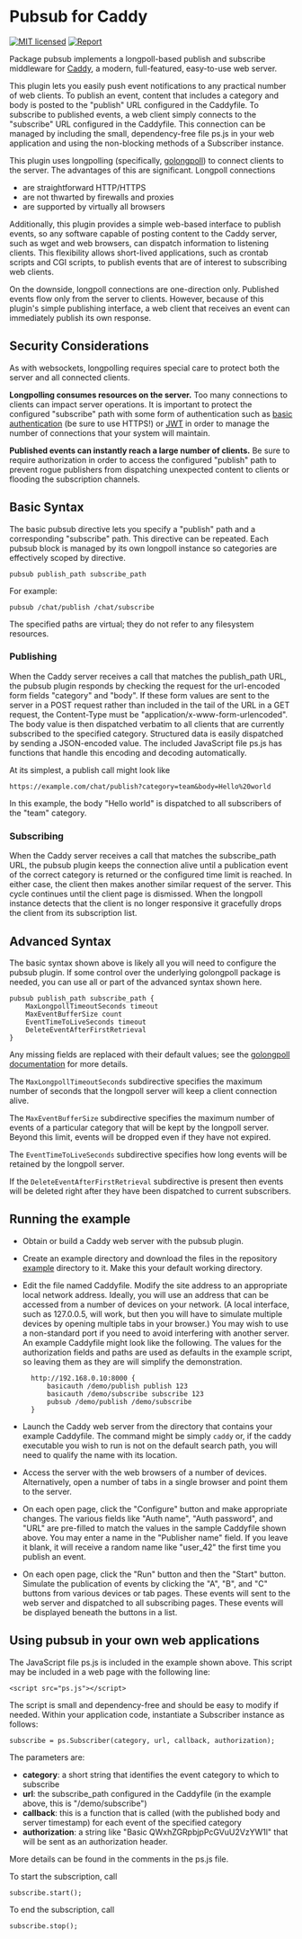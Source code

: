 # Pubsub for Caddy

[![MIT licensed][badge-mit]][license]
[![Report][badge-report]][report]

Package pubsub implements a longpoll-based publish and subscribe middleware for 
[Caddy][caddy], a modern, full-featured, easy-to-use web server.

This plugin lets you easily push event notifications to any practical number of
web clients. To publish an event, content that includes a category and body is
posted to the "publish" URL configured in the Caddyfile. To subscribe to
published events, a web client simply connects to the "subscribe" URL
configured in the Caddyfile. This connection can be managed by including the
small, dependency-free file ps.js in your web application and using the
non-blocking methods of a Subscriber instance.

This plugin uses longpolling (specifically, [golongpoll][longpoll]) to connect
clients to the server. The advantages of this are significant. Longpoll
connections

* are straightforward HTTP/HTTPS
* are not thwarted by firewalls and proxies
* are supported by virtually all browsers

Additionally, this plugin provides a simple web-based interface to publish
events, so any software capable of posting content to the Caddy server, such as
wget and web browsers, can dispatch information to listening clients. This
flexibility allows short-lived applications, such as crontab scripts and CGI
scripts, to publish events that are of interest to subscribing web clients.

On the downside, longpoll connections are one-direction only. Published events
flow only from the server to clients. However, because of this plugin's simple
publishing interface, a web client that receives an event can immediately
publish its own response.

## Security Considerations

As with websockets, longpolling requires special care to protect both the
server and all connected clients.

**Longpolling consumes resources on the server.** Too many connections to
clients can impact server operations. It is important to protect the
configured "subscribe" path with some form of authentication such as 
[basic authentication][auth] (be sure to use HTTPS!) or [JWT][jwt] in order to
manage the number of connections that your system will maintain.

**Published events can instantly reach a large number of clients.** Be sure
to require authorization in order to access the configured "publish" path to
prevent rogue publishers from dispatching unexpected content to clients or
flooding the subscription channels.

## Basic Syntax

The basic pubsub directive lets you specify a "publish" path and a
corresponding "subscribe" path. This directive can be repeated. Each pubsub
block is managed by its own longpoll instance so categories are effectively
scoped by directive.

	pubsub publish_path subscribe_path

For example:

	pubsub /chat/publish /chat/subscribe

The specified paths are virtual; they do not refer to any filesystem resources.

### Publishing

When the Caddy server receives a call that matches the publish_path URL, the
pubsub plugin responds by checking the request for the url-encoded form fields
"category" and "body". If these form values are sent to the server in a POST
request rather than included in the tail of the URL in a GET request, the
Content-Type must be "application/x-www-form-urlencoded". The body value is
then dispatched verbatim to all clients that are currently subscribed to the
specified category. Structured data is easily dispatched by sending a
JSON-encoded value. The included JavaScript file ps.js has functions that
handle this encoding and decoding automatically.

At its simplest, a publish call might look like 

	https://example.com/chat/publish?category=team&body=Hello%20world

In this example, the body "Hello world" is dispatched to all subscribers of the
"team" category. 

### Subscribing

When the Caddy server receives a call that matches the subscribe_path URL, the
pubsub plugin keeps the connection alive until a publication event of the
correct category is returned or the configured time limit is reached. In either
case, the client then makes another similar request of the server. This cycle
continues until the client page is dismissed. When the longpoll instance
detects that the client is no longer responsive it gracefully drops the client
from its subscription list.

## Advanced Syntax

The basic syntax shown above is likely all you will need to configure the
pubsub plugin. If some control over the underlying golongpoll package is
needed, you can use all or part of the advanced syntax shown here.

	pubsub publish_path subscribe_path {
		MaxLongpollTimeoutSeconds timeout
		MaxEventBufferSize count
		EventTimeToLiveSeconds timeout
		DeleteEventAfterFirstRetrieval
	}

Any missing fields are replaced with their default values; see the
[golongpoll documentation][golongpoll-doc] for more details.

The `MaxLongpollTimeoutSeconds` subdirective specifies the maximum number of
seconds that the longpoll server will keep a client connection alive.

The `MaxEventBufferSize` subdirective specifies the maximum number of events of
a particular category that will be kept by the longpoll server. Beyond this
limit, events will be dropped even if they have not expired.

The `EventTimeToLiveSeconds` subdirective specifies how long events will be
retained by the longpoll server.

If the `DeleteEventAfterFirstRetrieval` subdirective is present then events
will be deleted right after they have been dispatched to current subscribers.

## Running the example

* Obtain or build a Caddy web server with the pubsub plugin.

* Create an example directory and download the files in the repository
  [example][example] directory to it. Make this your default working
  directory.

* Edit the file named Caddyfile. Modify the site address to an
  appropriate local network address. Ideally, you will use an address that can
  be accessed from a number of devices on your network. (A local interface,
  such as 127.0.0.5, will work, but then you will have to simulate multiple
  devices by opening multiple tabs in your browser.) You may wish to use a
  non-standard port if you need to avoid interfering with another server. An
  example Caddyfile might look like the following. The values for the
  authorization fields and paths are used as defaults in the example script, so
  leaving them as they are will simplify the demonstration.

		http://192.168.0.10:8000 {
			basicauth /demo/publish publish 123
			basicauth /demo/subscribe subscribe 123
			pubsub /demo/publish /demo/subscribe
		}

* Launch the Caddy web server from the directory that contains your example
  Caddyfile. The command might be simply `caddy` or, if the caddy executable
  you wish to run is not on the default search path, you will need to qualify
  the name with its location.

* Access the server with the web browsers of a number of devices.
  Alternatively, open a number of tabs in a single browser and point them to
  the server.

* On each open page, click the "Configure" button and make appropriate changes.
  The various fields like "Auth name", "Auth password", and "URL" are
  pre-filled to match the values in the sample Caddyfile shown above. You may
  enter a name in the "Publisher name" field. If you leave it blank, it will
  receive a random name like "user_42" the first time you publish an event.

* On each open page, click the "Run" button and then the "Start" button.
  Simulate the publication of events by clicking the "A", "B", and "C" buttons
  from various devices or tab pages. These events will sent to the web server
  and dispatched to all subscribing pages. These events will be displayed
  beneath the buttons in a list.

## Using pubsub in your own web applications

The JavaScript file ps.js is included in the example shown above. This script
may be included in a web page with the following line:

	<script src="ps.js"></script>

The script is small and dependency-free and should be easy to modify if needed.
Within your application code, instantiate a Subscriber instance as follows:

	subscribe = ps.Subscriber(category, url, callback, authorization);

The parameters are:

* **category**: a short string that identifies the event category to which to
  subscribe
* **url**: the subscribe_path configured in the Caddyfile (in the example above,
  this is "/demo/subscribe")
* **callback**: this is a function that is called (with the published body and
  server timestamp) for each event of the specified category
* **authorization**: a string like "Basic QWxhZGRpbjpPcGVuU2VzYW1l" that will be
  sent as an authorization header.

More details can be found in the comments in the ps.js file.

To start the subscription, call

	subscribe.start();

To end the subscription, call

	subscribe.stop();

[auth]: https://caddyserver.com/docs/basicauth
[badge-author]: https://img.shields.io/badge/author-Kurt_Jung-blue.svg
[badge-github]: https://img.shields.io/badge/project-Git_Hub-blue.svg
[badge-mit]: https://img.shields.io/badge/license-MIT-blue.svg
[badge-report]: https://goreportcard.com/badge/github.com/jung-kurt/caddy-pubsub
[caddy]: https://caddyserver.com/
[example]: https://github.com/jung-kurt/caddy-pubsub/tree/master/example
[github]: https://github.com/jung-kurt/caddy-pubsub
[golongpoll-doc]: https://godoc.org/github.com/jcuga/golongpoll
[jung]: https://github.com/jung-kurt/
[jwt]: https://github.com/BTBurke/caddy-jwt
[key]: class:key
[license]: https://raw.githubusercontent.com/jung-kurt/caddy-pubsub/master/LICENSE
[longpoll]: https://github.com/jcuga/golongpoll
[report]: https://goreportcard.com/report/github.com/jung-kurt/caddy-pubsub
[subkey]: class:subkey